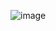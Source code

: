 ![image](https://github.com/ilrexho2011/Project-EULER-Possible-Solutions-Problems-201_to_300/assets/61479363/2f196236-32ba-419b-8b8b-cbc8730ad58b)

